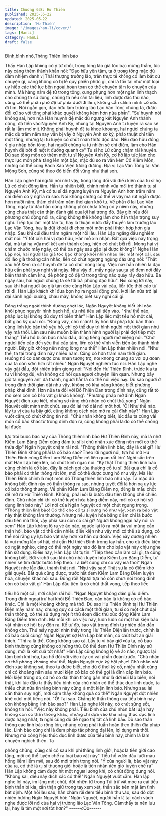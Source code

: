 ```yaml
---
title: Chương 638: Hư Thiên
published: 2025-05-22
updated: 2025-05-22
description: 'Hư Thiên'
image: '/images/han-li/cover/'
tags: [HanLi]
category: HanLi
draft: false
---
```


Đỉnh,bình nhỏ,Thông Thiên
linh bảo

Thấy Hàn Lập không có ý từ chối, trong lòng lão giả tóc bạc mừng
thầm, lúc này càng thêm thành khẩn nói:
"Đạo hữu yên tâm, ta ở trong tông mặc dù đảm nhiệm danh vị
Thái thượng trưởng lão, trên thực tế không có làm bất cứ chuyện
gì, càng không có bị lễ quy phiền phức gì, chỉ là tồn tại như một
loại uy hiếp các thế lực bên ngoài,hoàn toàn có thể chuyên tâm lo
chuyện của mình. Mà hàng năm đệ tử trong tông, cung phụng
hơn một ngàn linh thạch cho chúng ta sử dụng, chúng ta nếu cần
tài liệu, linh dược đặc thù nào, cũng có thể phân phó đệ tử phía
dưới đi làm, không cần chính mình cố sức đi tìm. Nói ngắn gọn,
đạo hữu làm trưởng lão Lạc Vân Tông chúng ta, được đối xử so
với tông phái khác quyết không kém hơn nửa phần".
"Sư huynh nói không sai, hơn nữa Hàn huynh đệ mặc dù ngưng
kết Nguyên Anh thành công, đã tiến vào Nguyên Anh Kỳ, nhưng
tại Nguyên Anh tu luyện ra sao sẽ rất lạ lẫm mờ mịt. Không phải
huynh đệ ta khoe khoang, hai người chúng ta mặc dù trăm năm
nay vẫn bị vây ở Nguyên Anh sơ kỳ, pháp thuật chỉ tiến một tầng,
nhưng tại tu luyện có chút nhận thức độc đáo. Nếu đạo hữu đồng
ý gia nhập bổn tông, hai người chúng ta tự nhiên sẽ chỉ điểm, làm
cho Hàn huynh đệ bớt đi một ít đường quanh co" Tu sĩ họ Lữ
cũng chậm rãi khuyên.
Dù sao tông môn có thêm một tu sĩ Nguyên Anh Kỳ, cơ hồ lập tức
làm cho thực lực môn phái tăng lên một bậc, mặc dù so ra vẫn
kém Cổ Kiếm Môn, nhưng có thể cùng Bách Xảo Viện tương
đương. Địa vị Lạc Vân Tông tại Vân Mộng Sơn, cũng sẽ theo đó
biến đổi vững như thái sơn.

Hàn Lập nghe hai người nói như vậy, trong lòng đối với điều kiện
của tu sĩ họ Lữ có chút động tâm. Hắn tự nhiên biết, chính mình
vừa mới trở thành tu sĩ Nguyên Anh Kỳ, mà có tu sĩ đã ngưng
luyện ra Nguyên Anh hơn trăm năm chỉ điểm có ý nghĩa ra sao.
Nói không chừng có thể vì vậy mà rút ngắn được hơn mười năm,
thậm chí trăm năm thời gian khổ tu.
Về phần ở lại Lạc Vân Tông, ngày từ đầu hắn cũng không phải
chưa từng có ý niệm này, nhưng cũng chưa thật cẩn thận đánh
giá qua lợi hại trong đó. Bây giờ nếu đối phương chủ động nói ra,
cũng không thể không làm cho hắn thận trọng suy nghĩ.
Tiếp tục làm một tán tu, hay là thuận nước đẩy thuyền làm trưởng
lão Lạc Vân Tông, hay là dứt khoát đi chọn một môn phái thích
hợp hơn gia nhập.
Sau khi cúi đầu trầm ngâm một hồi lâu, Hàn Lập ngẩng đầu
nghiêm mặt nói:
"Ý tốt của hai vị đạo hữu, Hàn mỗ xin nhận. Bất quá việc này
trọng đại, mà tại hạ vừa mới kết anh thành công, hiện có chút bối
rối. Mong hai vị châm chước mấy ngày, có thể ba ngày sau gặp lại
được không?"
Nghe Hàn Lập nói, hai người lão giả tóc bạc không khỏi nhìn
nhau liếc mắt một cái, sau đó lão giả thoáng cân nhắc, liền có
chút ngượng ngùng đáp ứng nói:
"Thật xấu hổ! Xem ra sư huynh đệ ta có chút nóng lòng. Việc này
hẳn nhiên là đạo hữu cần phải suy nghĩ vài ngày. Như vậy đi, mấy
ngày sau ta sẽ đem nơi đây biến thành cấm khu, đề phòng có đệ
tử trong tông nào quấy rầy đạo hữu. Ba ngày sau, hai người
chúng ta sẽ tới bái phỏng đạo hữu".
Nói xong lời này, sau khi hai người lão giả tán dóc cùng Hàn Lập
vài câu, liền tức thời cáo từ rời đi.
Hàn Lập khách khí đưa bọn họ ra ngoài động phủ. Mới lần nữa
trở lại đại sảnh ngồi xuống, chau mày, không biết suy nghĩ cái gì.

Bóng trắng ngoài thính đường chợt lóe, Ngân Nguyệt không biết
khi nào khôi phục nguyên hình bạch hồ, ưu nhã tiêu sái tiến vào.
"Như thế nào, pháp lực lại không đủ duy trì biến thân" Hàn Lập
liếc mặt tiểu hồ một cái, bất giác kỳ quái nói.
"Đúng vậy, chủ nhân! Lấy hồn khí pháp lực bản thân cùng linh lực
bản thể yêu hồ, chỉ có thể duy trì hình người một thời gian như
vậy mà thôi. Lần sau nếu muốn biến thành hình người lại phải đợi
tiếp một tháng" Tiểu hồ buồn bực nhấc đầu, dùng tiếng người mở
miệng nói.
"Chờ ngươi tiến cấp đến yêu thú cấp tám, liền có thể vĩnh viễn
biến ảo thành hình người. Bây giờ không nên nóng lòng như thế"
Hàn Lập thản nhiên nói.
"Như thế, ta tại trong đỉnh này nhiều năm. Cũng có hơn trăm năm
thời gian. Huống hồ có đan dược chủ nhân tương trợ, nói không
chừng so với dự đoán của ta còn sớm hơn rất nhiều" Ngân
Nguyệt nghiêm túc nói.
Hàn Lập nghe vậy gật đầu, đột nhiên trầm giọng nói:
"Nói đến Hư Thiên Đỉnh, trước kia ta tu vi không đủ, vẫn không có
hỏi qua ngươi chuyện liên quan. Nhưng bây giờ ta nguyên anh đã
thành, ngươi hẳn là có thể nói việc này. Dù sao ngươi ở trong đỉnh
thời gian dài như vậy, không có khả năng không biết phương pháp
khai đỉnh. Hơn nữa ta đối với Bổ Thiên Đan trong đỉnh này, cũng
rất tò mò xem còn có bảo vật gì khác không".
"Phương pháp mở đỉnh Ngân Nguyệt đích xác biết, nhưng sợ
rằng chủ nhân có chút thất vọng" Ngân Nguyệt giật mình một
chút, sau đó lại thở dài nói một hơi.
"Ồ! Như thế nào, lấy tu vị của ta bây giờ, cũng không cách nào
mở ra cái đỉnh này?" Hàn Lập vuốt cằm,có chút không tin nói.
"Chủ nhân không biết, lúc đầu ta cùng vài món cổ bảo khác từ
trong đỉnh độn ra, cũng không phải là do có thể chống lại được

lực trói buộc bậc này của Thông thiên linh bảo Hư Thiên Đỉnh này,
mà là nhờ Kiềm Lam Băng Diễm cùng đám tu sĩ bị chủ nhân xúc
động nên mới có thể thừa dịp" Ngân Nguyệt chậm rãi nói.
"Thông thiên linh bảo, đây là cái gì? Hư Thiên Đỉnh không phải là
cổ bảo sao? Theo lời ngươi nói, tựa hồ mở Hư Thiên Đỉnh cùng
Kiềm Lam Băng Diễm có liên quan rất lớn" Nghi sắc trên mặt Hàn
Lập hiện lên, có chút kinh ngạc nói.
"Kỳ thật Thông thiên linh bảo cũng chính là cổ bảo, đây là cách
gọi của thượng cổ tu sĩ. Bất quá chỉ là cổ bảo phải có thần thông
rất lớn, mới có thể được xưng hô như vậy. Mà Hư Thiên Đỉnh
chính là một món đồ Thông thiên linh bảo như vậy. Ta mặc dù
không biết đỉnh này có thần thông ra sao, nhưng tuyệt đối là hơn
xa uy lực cổ bảo thông thường. Về phần Kiềm Lam Băng Diễm
nọ, đúng là mấu chốt để mở ra Hư Thiên Đỉnh. Không, phải nói là
bước đầu tiên khống chế chiếc đỉnh. Chủ nhân chỉ khi có thể
luyện hóa băng diễm này, mới có cơ hội sử dụng linh bảo này" Lời
nói của Ngân Nguyệt có một chút ngưng trọng.
"Thông thiên linh bảo! Có thể cho cổ tu sĩ xưng hô như vậy, xem
ra bảo vật này thật không tầm thường. Nhưng nếu luyện hóa băng
diễm chỉ là bước đầu tiên mà thôi, vậy phía sau còn có cái gì?
Ngươi không ngại hãy nói ra xem" Hàn Lập không lộ ra vẻ ảo não,
ngược lại lộ ra một tia vui mừng cẩn thận hỏi, bảo vật có thể cần
nhiều điều kiện như vậy mới có thể sử dụng, có thể nói rằng uy
lực bảo vật này hơn xa hắn dự đoán. Việc này đương nhiên là vui
mừng lẫn sợ hãi, chỉ cần Hư thiên Đỉnh trong tay hắn, cho dù điều
kiện có ngặt nghèo, cũng có thể một ngày nào đó làm cho bảo vật
này chịu nghe hắn sử dụng. Điểm này, Hàn Lập rất tự tin.
"Tiếp theo cần làm cái gì, ta cũng không biết. Bởi vì chờ sau khi
chủ nhân luyện hóa Kiềm Lam Băng Diễm, tự nhiên sẽ tìm được
bước tiếp theo. Ta biết cũng chỉ có vậy mà thôi" Ngân Nguyệt nhẹ
lắc đầu, thành thật nói.
"Như vậy sao! Thật sự là có điểm khó giải quyết. Bất quá cũng
được, trước hết đem Kiềm Lam Băng Diễm luyện hóa, chuyện
khác nói sau. Đúng rồi! Ngươi tựa hồ còn chưa nói trong đỉnh còn
có bảo vật gì" Hàn Lập đầu tiên là có chút thất vọng, tiếp theo liếc

tiểu hồ một cái, mới chậm rãi hỏi.
"Ngân Nguyệt không dám giấu diếm. Trong đỉnh ngoại trừ hai khối
Bổ Thiên Đan, căn bản là không có cổ bảo khác. Chỉ là một
khoảng không mà thôi. Dù sao Hư Thiên Đỉnh tại Hư Thiên Điện
mấy năm nay, chung quy cứ cách một thời gian, tu sĩ có một chút
đại thần thông, có thể sử dụng một ít thủ đoạn đặc thù xúc động
Kiềm Lam Băng Diễm trên đỉnh. Mà mỗi khi có việc này, luôn luôn
có một hai kiện bảo vật nhân cơ hội bay độn ra. Kể từ đó, bảo vật
trong đỉnh tự nhiên dần dần không còn. Thứ mấy người nhìn thấy
trong Hư Thiên Điện lần trước, chính là cổ bảo cuối cùng" Ngân
Nguyệt sợ Hàn Lập bất mãn, có chút bất an giải thích.
"Thì ra là thế. Cũng không sao cả. Lấy tu vi bây giờ của ta, cổ bảo
bình thường cũng không có hứng thú. Có thể đem Hư Thiên Đỉnh
này sử dụng, mới là kết quả tốt nhất" Hàn Lập cũng không lộ vẻ
ảo não, ngược lại tâm bình khí hòa, tựa hồ đối với việc này có vài
phần đoán trước.
"Chủ nhân có thể phóng khoáng như thế, Ngân Nguyệt cực kỳ bội
phục! Chủ nhân nói đích xác không sai, theo ta được biết, cho dù
ở thời kỳ cổ, nhiều nhất cũng chỉ có khoảng năm sáu mươi kiện
cổ bảo có thể gọi là đỉnh cấp linh bảo. Mỗi kiện trong đó, cơ hồ có
đại thần thông gần như là dời núi lấp biển, nói thật, khi lúc đầu ta
thấy tiểu bình của chủ nhân có thể thúc dục linh dược, ta thiếu
chút nữa tin rằng bình này cũng là một kiện linh bảo. Nhưng sau
lại cẩn thận suy nghĩ, mới cảm thấy không quá có thể" Ngân
Nguyệt đột nhiên khẽ cười một tiếng nói.
"Ồ! Tại sao. Chẳng lẽ thần thông của tiểu bình này còn không
bằng linh bảo sao?" Hàn Lập nghe lời này, có chút sửng sốt,
không tin hỏi.
"Việc này không phải. Tiểu bình của chủ nhân bất luận hay không
còn có thần thông khác, nhưng chỉ dựa vào khả năng thúc dục
linh dược hạng nhất, ta nghĩ cũng đủ để ngạo thị tất cả linh bảo.
Dù sao thần thông các linh bảo rộng lớn, nhưng cũng phải tuần
hoàn theo thiên địa pháp tắc. Linh bảo cũng chỉ là đem phép tắc
phóng đại lên, lợi dụng mà thôi. Nhưng mà công hiệu thúc dục
linh dược của tiểu bình này, chính là làm chuyện nghịch thiên. Ta

phỏng chừng, cũng chỉ có sau khi phi thăng linh giới, hoặc là tiên
giới cao tầng, mới có thể luyện chế ra loại bảo vật này" Tiểu hồ
vươn đầu lưỡi màu hồng liếm liếm môi, sau đó mới trịnh trọng
nói.
"Ý của ngươi là, bảo vật này của ta, có thể là tu sĩ thượng giới
hoặc là tiên nhân tiên giới luyện chế ra" Hàn Lập không cầm được
hít một ngụm lương khí, có chút động dung nói.
"Không sai, điều này đích xác có thể!" Ngân Nguyệt vuốt cằm.
Hàn lập nghe lời này, im lặng một chút, đột nhiên từ trong Túi trữ
vật móc ra cái tiểu bình thần bí kia, cẩn thận giữ trong tay xem
xét, thần sắc trên mặt âm tình bất định.
Một hồi lâu sau, hắn chậm rãi đem tiểu bình thu vào, sau đó đột
nhiên hướng Ngân Nguyệt hỏi:
"Ngân Nguyệt, ngươi hẳn là tại cách vách nghe được lời nói của
hai vị trưởng lão Lạc Vân Tông. Cảm thấy ta nên lưu lại, hay là
tìm một nơi tốt hơn?"
------oOo------
